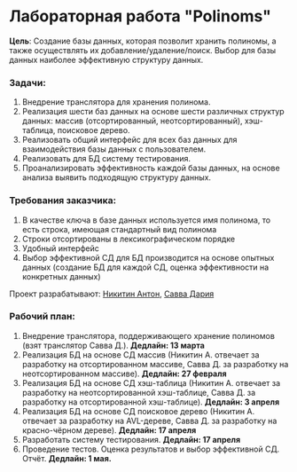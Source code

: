# Лабораторная работа "Polinoms"

**Цель**:
Создание базы данных, которая позволит хранить полиномы, а также осуществлять их добавление/удаление/поиск. Выбор для базы данных наиболее эффективную структуру данных.

### Задачи:
1.	Внедрение транслятора для хранения полинома.
2.	Реализация шести баз данных на основе шести различных структур данных: массив (отсортированный, неотсортированный), хэш-таблица, поисковое дерево.
3.	Реализовать общий интерфейс для всех баз данных для взаимодействия базы данных с пользователем.
4.	Реализовать для БД систему тестирования.
5.	Проанализировать эффективность каждой базы данных, на основе анализа выявить подходящую структуру данных.


### Требования заказчика:
1. В качестве ключа в базе данных используется имя полинома, то есть строка, имеющая стандартный вид полинома
2. Строки отсортированы в лексикографическом порядке
3. Удобный интерфейс
4. Выбор эффективной СД для БД производится на основе опытных данных (создание БД для каждой СД, оценка эффективности на конкретных данных)

Проект разрабатывают: [Никитин Антон](https://github.com/anikitin52), [Савва Дария](https://github.com/DariyaSavva)

### Рабочий план:

1.  Внедрение транслятора, поддерживающего хранение полиномов (взят транслятор Савва Д.). **Дедлайн: 13 марта**
2.  Реализация БД на основе СД массив (Никитин А. отвечает за разработку на отсортированном массиве, Савва Д. за разработку на неотсортированном массиве). **Дедлайн: 27 февраля**
3.  Реализация БД на основе СД хэш-таблица (Никитин А. отвечает за разработку на неотсортированной хэш-таблице, Савва Д. за разработку на отсортированной хэш-таблице). **Дедлайн: 3 апреля**
4.  Реализация БД на основе СД поисковое дерево (Никитин А. отвечает за разработку на AVL-дереве, Савва Д. за разработку на красно-чёрном дереве). **Дедлайн: 17 апреля**
5.  Разработать систему тестирования. **Дедлайн: 17 апреля**
6.  Проведение тестов. Оценка результатов и выбор эффективной СД. Отчёт. **Дедлайн: 1 мая.**
